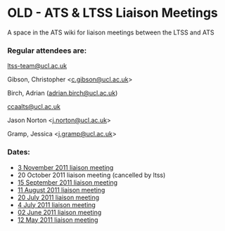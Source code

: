 # OLD - ATS & LTSS Liaison Meetings

A space in the ATS wiki for liaison meetings between the LTSS and ATS

### Regular attendees are:

ltss-team@ucl.ac.uk

Gibson, Christopher &lt;c.gibson@ucl.ac.uk&gt;

Birch, Adrian (adrian.birch@ucl.ac.uk)

ccaalts@ucl.ac.uk

Jason Norton &lt;j.norton@ucl.ac.uk&gt;

Gramp, Jessica &lt;j.gramp@ucl.ac.uk&gt;

### Dates:

-   [3 November 2011 liaison meeting](03-11-11_ATS_LTSS_Liaison_Meeting)
-   20 October 2011 liaison meeting (cancelled by ltss)
-   [15 September 2011 liaison meeting](15_September_2011_liaison_meeting)
-   [11 August 2011 liaison meeting](11_August_2011_liaison_meeting)
-   [20 July 2011 liaison meeting](20_July_2011_liaison_meeting)
-   [4 July 2011 liaison meeting](4_July_2011_liaison_meeting)
-   [02 June 2011 liaison meeting](02_June_2011_liaison_meeting)
-   [12 May 2011 liaison meeting](12_May_2011_liaison_meeting)

